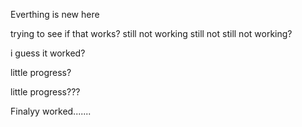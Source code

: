 Everthing is new here

trying to see if that works?
still not working
still not
still not working?


i guess it worked?

little progress?

little progress???

Finalyy worked.......
